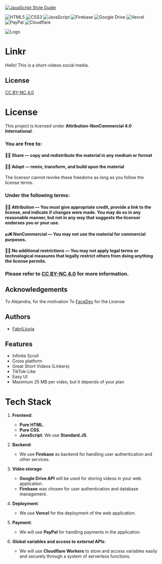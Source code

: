 [![JavaScript Style Guide](https://cdn.rawgit.com/standard/standard/master/badge.svg)](https://github.com/standard/standard)


![HTML5](https://img.shields.io/badge/html5-%23E34F26.svg?style=for-the-badge&logo=html5&logoColor=white)
![CSS3](https://img.shields.io/badge/css3-%231572B6.svg?style=for-the-badge&logo=css3&logoColor=white)
![JavaScript](https://img.shields.io/badge/javascript-%23323330.svg?style=for-the-badge&logo=javascript&logoColor=%23F7DF1E)
![Firebase](https://img.shields.io/badge/firebase-a08021?style=for-the-badge&logo=firebase&logoColor=ffcd34)
![Google Drive](https://img.shields.io/badge/Google%20Drive-4285F4?style=for-the-badge&logo=googledrive&logoColor=white)
![Vercel](https://img.shields.io/badge/vercel-%23000000.svg?style=for-the-badge&logo=vercel&logoColor=white)
![PayPal](https://img.shields.io/badge/PayPal-00457C?style=for-the-badge&logo=paypal&logoColor=white)
![Cloudflare](https://img.shields.io/badge/Cloudflare-F38020?style=for-the-badge&logo=Cloudflare&logoColor=white)




![Logo](https://dev-to-uploads.s3.amazonaws.com/uploads/articles/th5xamgrr6se0x5ro4g6.png)

# Linkr

Hello! This is a short-videos social media.

## License

[CC BY-NC 4.0](https://creativecommons.org/licenses/by-nc/4.0/deed.en)

# License

This project is licensed under **Attribution-NonCommercial 4.0 International**.

### You are free to:

#### 📩✅ Share — copy and redistribute the material in any medium or format

#### 🔁✅ Adapt — remix, transform, and build upon the material

The licensor cannot revoke these freedoms as long as you follow the license terms.

### Under the following terms:

#### 👤✅ Attribution — You must give appropriate credit, provide a link to the license, and indicate if changes were made. You may do so in any reasonable manner, but not in any way that suggests the licensor endorses you or your use.

#### 💵❌ NonCommercial — You may not use the material for commercial purposes.

#### 📜❌ No additional restrictions — You may not apply legal terms or technological measures that legally restrict others from doing anything the license permits.

### Please refer to [CC BY-NC 4.0](https://creativecommons.org/licenses/by-nc/4.0/deed.en) for more information.

## Acknowledgements

To Alejandra, for the motivation
To [FaceDev](https://github.com/face-hh) for the License

## Authors

- [FabriLluvia](https://www.github.com/FabriLluvia)

## Features

- Infinite Scroll
- Cross platform
- Great Short Videos (Linkers)
- TikTok-Like
- Easy UI
- Maximium 25 MB per video, but it depends of your plan

# Tech Stack

1. **Frontend**:

   - **Pure HTML**.
   - **Pure CSS**.
   - **JavaScript**: We use **Standard.JS**.

2. **Backend**:

   - We use **Firebase** as backend for handling user authentication and other services.

3. **Video storage**:

   - **Google Drive API** will be used for storing videos in your web application.
   - **Firebase** was chosen for user authentication and database management.

4. **Deployment**:

   - We use **Vercel** for the deployment of the web application.

5. **Payment**: 

   - We will use **PayPal** for handling payments in the application.

6. **Global variables and access to external APIs**:
   - We will use **Cloudflare Workers** to store and access variables easily and securely through a system of serverless functions.